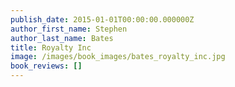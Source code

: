 ```yaml
---
publish_date: 2015-01-01T00:00:00.000000Z
author_first_name: Stephen
author_last_name: Bates
title: Royalty Inc
image: /images/book_images/bates_royalty_inc.jpg
book_reviews: []
---
```

